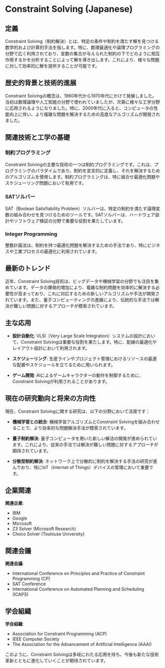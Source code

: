 # Constraint Solving (Japanese)

## 定義

Constraint Solving（制約解決）とは、特定の条件や制約を満たす解を見つける数学的および計算的手法を指します。特に、数理最適化や論理プログラミングの分野で広く利用されており、変数の集合が与えられた制約の下でどのように相互作用するかを分析することによって解を導き出します。これにより、様々な問題に対して効率的に解を提供することが可能です。

## 歴史的背景と技術的進展

Constraint Solvingの概念は、1960年代から1970年代にかけて発展しました。当初は数理論理や人工知能の分野で使われていましたが、次第に様々な工学分野に応用されるようになりました。特に、2000年代に入ると、コンピュータの性能向上に伴い、より複雑な問題を解決するための高度なアルゴリズムが開発されました。

## 関連技術と工学の基礎

### 制約プログラミング

Constraint Solvingの主要な技術の一つは制約プログラミングです。これは、プログラミングのパラダイムであり、制約を宣言的に定義し、それを解決するためのアルゴリズムを使用します。制約プログラミングは、特に組合せ最適化問題やスケジューリング問題において有用です。

### SATソルバー

SAT（Boolean Satisfiability Problem）ソルバーは、特定の制約を満たす論理変数の組み合わせを見つけるためのツールです。SATソルバーは、ハードウェア設計やソフトウェア検証の分野で重要な役割を果たしています。

### Integer Programming

整数計画法は、制約を持つ最適化問題を解決するための手法であり、特にビジネスや工業プロセスの最適化に利用されています。

## 最新のトレンド

近年、Constraint Solving技術は、ビッグデータや機械学習の分野でも注目を集めています。データの爆発的増加により、複雑な制約問題を効率的に解決する必要性が高まっており、これに対応するための新しいアルゴリズムや手法が開発されています。また、量子コンピューティングの進展により、伝統的な手法では解決が難しい問題に対するアプローチが模索されています。

## 主な応用

- **設計自動化**: VLSI（Very Large Scale Integration）システムの設計において、Constraint Solvingは重要な役割を果たします。特に、配線の最適化やレイアウト設計において利用されます。
  
- **スケジューリング**: 生産ラインやプロジェクト管理におけるリソースの最適な配置やスケジュールを立てるために用いられます。

- **ゲーム開発**: AIによるゲームキャラクターの動作を制御するために、Constraint Solvingが利用されることがあります。

## 現在の研究動向と将来の方向性

現在、Constraint Solvingに関する研究は、以下の分野において活発です：

- **機械学習との統合**: 機械学習アルゴリズムとConstraint Solvingを組み合わせることで、より効率的な問題解決手法が模索されています。
  
- **量子制約解決**: 量子コンピュータを用いた新しい解法の開発が進められています。これにより、従来の手法では解決が難しい問題に対するアプローチが期待されています。

- **分散型制約解決**: ネットワーク上で分散的に制約を解決する手法の研究が進んでおり、特にIoT（Internet of Things）デバイスの管理において重要です。

## 企業関連

**関連企業**: 
- IBM
- Google
- Microsoft
- Z3 Solver (Microsoft Research)
- Choco Solver (Toulouse University)

## 関連会議

**関連会議**: 
- International Conference on Principles and Practice of Constraint Programming (CP)
- SAT Conference
- International Conference on Automated Planning and Scheduling (ICAPS)

## 学会組織

**学会組織**:
- Association for Constraint Programming (ACP)
- IEEE Computer Society
- The Association for the Advancement of Artificial Intelligence (AAAI)

このように、Constraint Solvingは多岐にわたる応用を持ち、今後も新たな技術革新とともに進化していくことが期待されています。